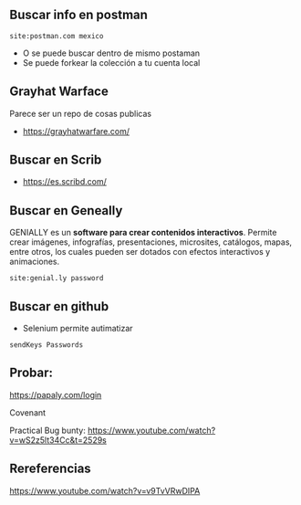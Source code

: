 ## Buscar info en postman

```
site:postman.com mexico
```

- O se puede buscar dentro de mismo postaman
- Se puede forkear la colección a tu cuenta local

## Grayhat Warface

Parece ser un repo de cosas publicas

- https://grayhatwarfare.com/


## Buscar en Scrib

- https://es.scribd.com/


## Buscar en Geneally

GENIALLY es un **software para crear contenidos interactivos**. Permite crear imágenes, infografías, presentaciones, microsites, catálogos, mapas, entre otros, los cuales pueden ser dotados con efectos interactivos y animaciones.


```
site:genial.ly password
```

## Buscar en github

- Selenium permite autimatizar
```
sendKeys Passwords
```


## Probar:

https://papaly.com/login

Covenant

Practical Bug bunty: https://www.youtube.com/watch?v=wS2z5lt34Cc&t=2529s

## Rereferencias

https://www.youtube.com/watch?v=v9TvVRwDIPA


